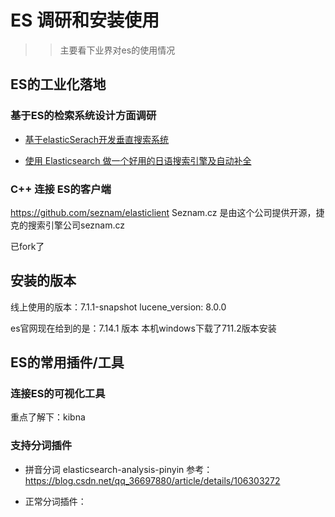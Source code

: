 # ES 调研和安装使用



> > 主要看下业界对es的使用情况



## ES的工业化落地

### 基于ES的检索系统设计方面调研

* [基于elasticSerach开发垂直搜索系统](https://byronhe.com/post/elasticsearch-dev-arch/)

* [使用 Elasticsearch 做一个好用的日语搜索引擎及自动补全](https://juejin.cn/post/6844903854337687559)

### C++ 连接 ES的客户端

https://github.com/seznam/elasticlient   Seznam.cz 是由这个公司提供开源，捷克的搜索引擎公司seznam.cz

已fork了



## 安装的版本

线上使用的版本：7.1.1-snapshot
lucene_version: 8.0.0

es官网现在给到的是：7.14.1 版本
本机windows下载了711.2版本安装




## ES的常用插件/工具


### 连接ES的可视化工具

重点了解下：kibna


### 支持分词插件

* 拼音分词
  elasticsearch-analysis-pinyin 
  参考：https://blog.csdn.net/qq_36697880/article/details/106303272

* 正常分词插件：










